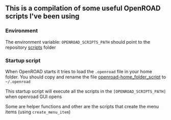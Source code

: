 ## This is a compilation of some useful OpenROAD scripts I've been using

### Environment
The environment variable: `OPENROAD_SCRIPTS_PATH` should point to the repository [scripts](scripts/) folder

### Startup script
When OpenROAD starts it tries to load the `.openroad` file in your home folder. 
You should copy and rename the file [openroad-home_folder_script](openroad-home_folder_script) to `~/.openroad`

This startup script will execute all the scripts in the `[OPENROAD_SCRIPTS_PATH]` when openroad GUI opens

Some are helper functions and other are the scripts that create the menu items (using `create_menu_item`)





